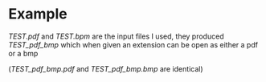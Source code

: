 # Example

_TEST.pdf_ and _TEST.bpm_ are the input files I used, they produced _TEST_pdf_bmp_ which when given an extension can be open as either a pdf or a bmp

(_TEST_pdf_bmp.pdf_ and _TEST_pdf_bmp.bmp_ are identical)

